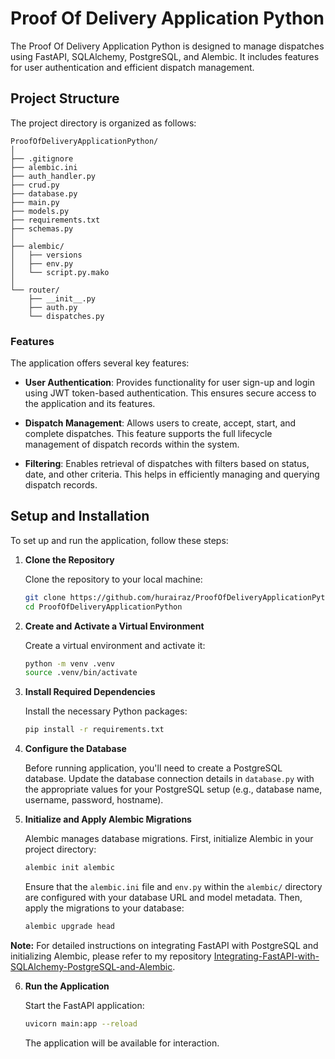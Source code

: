 # Proof Of Delivery Application Python

The Proof Of Delivery Application Python is designed to manage dispatches using FastAPI, SQLAlchemy, PostgreSQL, and Alembic. It includes features for user authentication and efficient dispatch management.

## Project Structure

The project directory is organized as follows:

```
ProofOfDeliveryApplicationPython/
│
├── .gitignore
├── alembic.ini
├── auth_handler.py
├── crud.py
├── database.py
├── main.py
├── models.py
├── requirements.txt
├── schemas.py
│
├── alembic/
│   ├── versions
│   ├── env.py
│   └── script.py.mako
│
└── router/
    ├── __init__.py
    ├── auth.py
    └── dispatches.py
```

### Features

The application offers several key features:

- **User Authentication**: Provides functionality for user sign-up and login using JWT token-based authentication. This ensures secure access to the application and its features.
  
- **Dispatch Management**: Allows users to create, accept, start, and complete dispatches. This feature supports the full lifecycle management of dispatch records within the system.

- **Filtering**: Enables retrieval of dispatches with filters based on status, date, and other criteria. This helps in efficiently managing and querying dispatch records.


## Setup and Installation

To set up and run the application, follow these steps:

1. **Clone the Repository**

   Clone the repository to your local machine:

   ```bash
   git clone https://github.com/hurairaz/ProofOfDeliveryApplicationPython.git
   cd ProofOfDeliveryApplicationPython
   ```

2. **Create and Activate a Virtual Environment**

   Create a virtual environment and activate it:

   ```bash
   python -m venv .venv
   source .venv/bin/activate
   ```

3. **Install Required Dependencies**

   Install the necessary Python packages:

   ```bash
   pip install -r requirements.txt
   ```

4. **Configure the Database**

   Before running application, you'll need to create a PostgreSQL database. Update the database connection details in `database.py` with the appropriate values for your PostgreSQL setup (e.g., database name, username, password, hostname).

5. **Initialize and Apply Alembic Migrations**

   Alembic manages database migrations. First, initialize Alembic in your project directory:

   ```bash
   alembic init alembic
   ```

   Ensure that the `alembic.ini` file and `env.py` within the `alembic/` directory are configured with your database URL and model metadata. Then, apply the migrations to your database:

   ```bash
   alembic upgrade head
   ```
**Note:** For detailed instructions on integrating FastAPI with PostgreSQL and initializing Alembic, please refer to my repository [Integrating-FastAPI-with-SQLAlchemy-PostgreSQL-and-Alembic](https://github.com/hurairaz/Integrating-FastAPI-with-SQLAlchemy-PostgreSQL-and-Alembic).



6. **Run the Application**

   Start the FastAPI application:

   ```bash
   uvicorn main:app --reload
   ```

   The application will be available for interaction.

